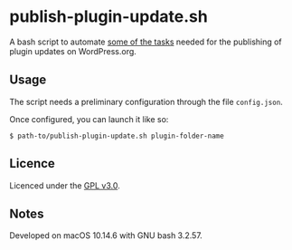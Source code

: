 # publish-plugin-update.sh

A bash script to automate [some of the tasks](https://sitetreeplugin.com/blog/bash-script-to-automate-the-publishing-of-plugin-updates/) needed for the publishing of plugin updates on WordPress.org.


## Usage

The script needs a preliminary configuration through the file `config.json`.

Once configured, you can launch it like so:

```
$ path-to/publish-plugin-update.sh plugin-folder-name
```


## Licence

Licenced under the [GPL v3.0](https://opensource.org/licenses/GPL-3.0).


## Notes

Developed on macOS 10.14.6 with GNU bash 3.2.57.